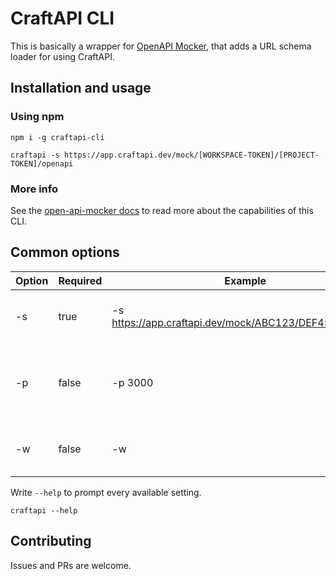 # CraftAPI CLI

This is basically a wrapper for [OpenAPI Mocker](https://github.com/jormaechea/open-api-mocker), that adds a URL schema loader for using CraftAPI.

## Installation and usage

### Using npm

```
npm i -g craftapi-cli

craftapi -s https://app.craftapi.dev/mock/[WORKSPACE-TOKEN]/[PROJECT-TOKEN]/openapi
```

### More info

See the [open-api-mocker docs](https://github.com/jormaechea/open-api-mocker/blob/master/README.md) to read more about the capabilities of this CLI.

## Common options

| Option  | Required | Example  | Description  |
|---|---|---|---|
| -s | true | -s https://app.craftapi.dev/mock/ABC123/DEF456/openapi | The CraftAPI schema URL. |
| -p | false | -p 3000 | The port the server will listen to. The default is 5001.  |
| -w  | false | -w | Reload the schema every 10 seconds. |

Write `--help` to prompt every available setting.

```
craftapi --help
```

## Contributing

Issues and PRs are welcome.
